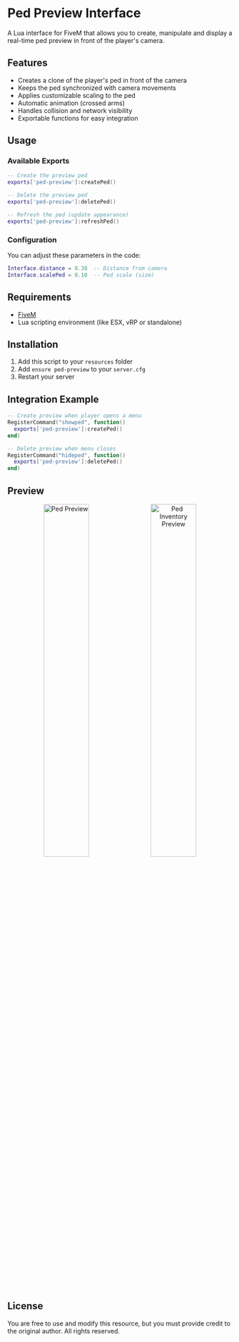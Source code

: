 # Ped Preview Interface

A Lua interface for FiveM that allows you to create, manipulate and display a real-time ped preview in front of the player's camera.

## Features

- Creates a clone of the player's ped in front of the camera
- Keeps the ped synchronized with camera movements
- Applies customizable scaling to the ped
- Automatic animation (crossed arms)
- Handles collision and network visibility
- Exportable functions for easy integration

## Usage

### Available Exports

```lua
-- Create the preview ped
exports['ped-preview']:createPed()

-- Delete the preview ped
exports['ped-preview']:deletePed()

-- Refresh the ped (update appearance)
exports['ped-preview']:refreshPed()
```

### Configuration

You can adjust these parameters in the code:

```lua
Interface.distance = 0.38  -- Distance from camera
Interface.scalePed = 0.10  -- Ped scale (size)
```

## Requirements

- [FiveM](https://fivem.net/)
- Lua scripting environment (like ESX, vRP or standalone)

## Installation

1. Add this script to your `resources` folder
2. Add `ensure ped-preview` to your `server.cfg`
3. Restart your server

## Integration Example

```lua
-- Create preview when player opens a menu
RegisterCommand("showped", function()
  exports['ped-preview']:createPed()
end)

-- Delete preview when menu closes
RegisterCommand("hideped", function()
  exports['ped-preview']:deletePed()
end)
```

## Preview

<p align="center">
  <img src="./assets/preview.gif" alt="Ped Preview" width="45%" style="display:inline-block; margin-right:10px;" />
  <img src="./assets/preview_ox_inventory.gif" alt="Ped Inventory Preview" width="45%" style="display:inline-block;" />
</p>

## License

You are free to use and modify this resource, but you must provide credit to the original author. All rights reserved.